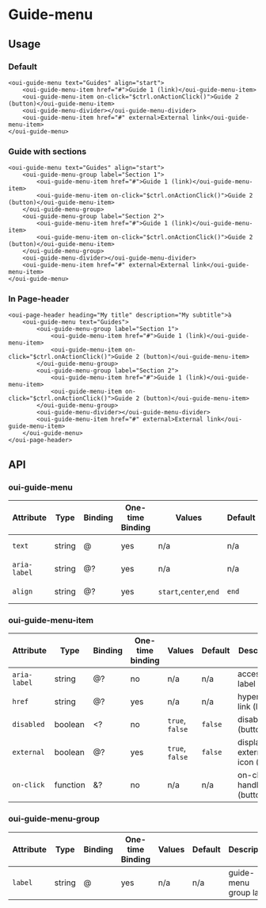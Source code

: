 # Guide-menu

## Usage

### Default

```html:preview
<oui-guide-menu text="Guides" align="start">
    <oui-guide-menu-item href="#">Guide 1 (link)</oui-guide-menu-item>
    <oui-guide-menu-item on-click="$ctrl.onActionClick()">Guide 2 (button)</oui-guide-menu-item>
    <oui-guide-menu-divider></oui-guide-menu-divider>
    <oui-guide-menu-item href="#" external>External link</oui-guide-menu-item>
</oui-guide-menu>
```

### Guide with sections

```html:preview
<oui-guide-menu text="Guides" align="start">
    <oui-guide-menu-group label="Section 1">
        <oui-guide-menu-item href="#">Guide 1 (link)</oui-guide-menu-item>
        <oui-guide-menu-item on-click="$ctrl.onActionClick()">Guide 2 (button)</oui-guide-menu-item>
    </oui-guide-menu-group>
    <oui-guide-menu-group label="Section 2">
        <oui-guide-menu-item href="#">Guide 1 (link)</oui-guide-menu-item>
        <oui-guide-menu-item on-click="$ctrl.onActionClick()">Guide 2 (button)</oui-guide-menu-item>
    </oui-guide-menu-group>
    <oui-guide-menu-divider></oui-guide-menu-divider>
    <oui-guide-menu-item href="#" external>External link</oui-guide-menu-item>
</oui-guide-menu>
```

### In Page-header

```html:preview
<oui-page-header heading="My title" description="My subtitle">à
    <oui-guide-menu text="Guides">
        <oui-guide-menu-group label="Section 1">
            <oui-guide-menu-item href="#">Guide 1 (link)</oui-guide-menu-item>
            <oui-guide-menu-item on-click="$ctrl.onActionClick()">Guide 2 (button)</oui-guide-menu-item>
        </oui-guide-menu-group>
        <oui-guide-menu-group label="Section 2">
            <oui-guide-menu-item href="#">Guide 1 (link)</oui-guide-menu-item>
            <oui-guide-menu-item on-click="$ctrl.onActionClick()">Guide 2 (button)</oui-guide-menu-item>
        </oui-guide-menu-group>
        <oui-guide-menu-divider></oui-guide-menu-divider>
        <oui-guide-menu-item href="#" external>External link</oui-guide-menu-item>
    </oui-guide-menu>
</oui-page-header>
```

## API

### oui-guide-menu

| Attribute     | Type      | Binding   | One-time Binding  | Values                    | Default   | Description
| ----          | ----      | ----      | ----              | ----                      | ----      | ----
| `text`        | string    | @         | yes               | n/a                       | n/a       | button guide text
| `aria-label`  | string    | @?        | yes               | n/a                       | n/a       | accessibility label
| `align`       | string    | @?        | yes               | `start`,`center`,`end`    | `end`     | menu alignment

### oui-guide-menu-item

| Attribute     | Type      | Binding   | One-time binding  | Values                    | Default   | Description
| ----          | ----      | ----      | ----              | ----                      | ----      | ----
| `aria-label`  | string    | @?        | no                | n/a                       | n/a       | accessibility label
| `href`        | string    | @?        | yes               | n/a                       | n/a       | hypertext link (link)
| `disabled`    | boolean   | <?        | no                | `true`, `false`           | `false`   | disable (button)
| `external`    | boolean   | @?        | yes               | `true`, `false`           | `false`   | display external icon (link)
| `on-click`    | function  | &?        | no                | n/a                       | n/a       | on-click handler (button)

### oui-guide-menu-group

| Attribute     | Type      | Binding   | One-time Binding  | Values                    | Default   | Description
| ----          | ----      | ----      | ----              | ----                      | ----      | ----
| `label`       | string    | @         | yes               | n/a                       | n/a       | guide-menu group label
